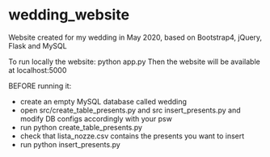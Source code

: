 # wedding_website
Website created for my wedding in May 2020, based on Bootstrap4, jQuery, Flask and MySQL

To run locally the website: python app.py
Then the website will be available at localhost:5000

BEFORE running it:
- create an empty MySQL database called wedding
- open src/create_table_presents.py and src insert_presents.py and modify DB configs accordingly with your psw
- run python create_table_presents.py
- check that lista_nozze.csv contains the presents you want to insert
- run python insert_presents.py

